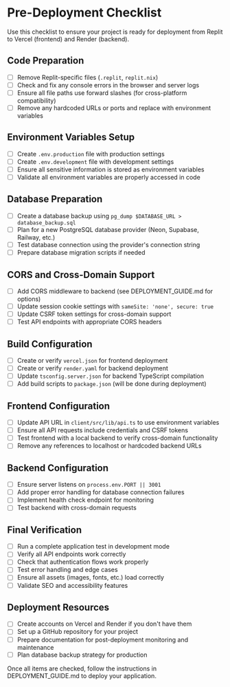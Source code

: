 # Pre-Deployment Checklist

Use this checklist to ensure your project is ready for deployment from Replit to Vercel (frontend) and Render (backend).

## Code Preparation

- [ ] Remove Replit-specific files (`.replit`, `replit.nix`)
- [ ] Check and fix any console errors in the browser and server logs
- [ ] Ensure all file paths use forward slashes (for cross-platform compatibility)
- [ ] Remove any hardcoded URLs or ports and replace with environment variables

## Environment Variables Setup

- [ ] Create `.env.production` file with production settings
- [ ] Create `.env.development` file with development settings
- [ ] Ensure all sensitive information is stored as environment variables
- [ ] Validate all environment variables are properly accessed in code

## Database Preparation

- [ ] Create a database backup using `pg_dump $DATABASE_URL > database_backup.sql`
- [ ] Plan for a new PostgreSQL database provider (Neon, Supabase, Railway, etc.)
- [ ] Test database connection using the provider's connection string
- [ ] Prepare database migration scripts if needed

## CORS and Cross-Domain Support

- [ ] Add CORS middleware to backend (see DEPLOYMENT_GUIDE.md for options)
- [ ] Update session cookie settings with `sameSite: 'none', secure: true`
- [ ] Update CSRF token settings for cross-domain support
- [ ] Test API endpoints with appropriate CORS headers

## Build Configuration

- [ ] Create or verify `vercel.json` for frontend deployment
- [ ] Create or verify `render.yaml` for backend deployment
- [ ] Update `tsconfig.server.json` for backend TypeScript compilation
- [ ] Add build scripts to `package.json` (will be done during deployment)

## Frontend Configuration

- [ ] Update API URL in `client/src/lib/api.ts` to use environment variables
- [ ] Ensure all API requests include credentials and CSRF tokens
- [ ] Test frontend with a local backend to verify cross-domain functionality
- [ ] Remove any references to localhost or hardcoded backend URLs

## Backend Configuration

- [ ] Ensure server listens on `process.env.PORT || 3001`
- [ ] Add proper error handling for database connection failures
- [ ] Implement health check endpoint for monitoring
- [ ] Test backend with cross-domain requests

## Final Verification

- [ ] Run a complete application test in development mode
- [ ] Verify all API endpoints work correctly
- [ ] Check that authentication flows work properly
- [ ] Test error handling and edge cases
- [ ] Ensure all assets (images, fonts, etc.) load correctly
- [ ] Validate SEO and accessibility features

## Deployment Resources

- [ ] Create accounts on Vercel and Render if you don't have them
- [ ] Set up a GitHub repository for your project
- [ ] Prepare documentation for post-deployment monitoring and maintenance
- [ ] Plan database backup strategy for production

Once all items are checked, follow the instructions in DEPLOYMENT_GUIDE.md to deploy your application.